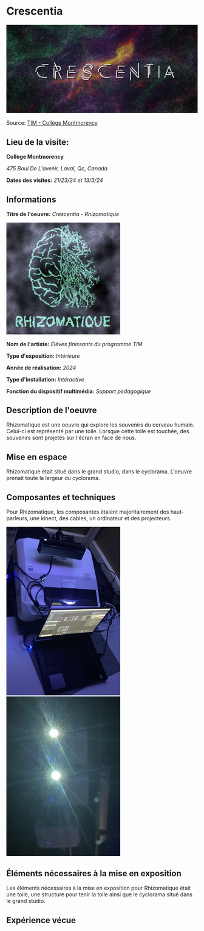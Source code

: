 # Crescentia

<img src="medias/crescentia.PNG" style="width:600px;">

Source: [TIM - Collège Montmorency](https://tim-montmorency.com/2024/)

## Lieu de la visite:  
**Collège Montmorency**

*475 Boul De L'avenir, Laval, Qc, Canada*

**Dates des visites:** *21/23/24 et 13/3/24*

## Informations

**Titre de l'oeuvre:** *Crescentia - Rhizomatique*

<img src="medias/rhizomatique.png" style="width:300px;">

**Nom de l'artiste:** *Élèves finissants du programme TIM*

**Type d'exposition:** *Intérieure*

**Année de réalisation:** *2024*

**Type d'installation:** *Intéractive*

**Fonction du dispositif multimédia:** *Support pédagogique*

## Description de l'oeuvre
Rhizomatique est une oeuvre qui explore les souvenirs du cerveau humain. Celui-ci est représenté par une toile. Lorsque cette toile est touchée, des souvenirs sont projetés sur l'écran en face de nous.

## Mise en espace
Rhizomatique était situé dans le grand studio, dans le cyclorama. L'oeuvre prenait toute la largeur du cyclorama.

## Composantes et techniques
Pour Rhizomatique, les composantes étaient majoritairement des haut-parleurs, une kinect, des cables, un ordinateur et des projecteurs.

<img src="medias/rhizomatique2_composants.png" style="width:300px;">
<img src="medias/rhizomatique2_composants_projecteurs.png" style="width:300px;">

## Éléments nécessaires à la mise en exposition
Les éléments nécessaires à la mise en exposition pour Rhizomatique était une toile, une structure pour tenir la toile ainsi que le cyclorama situé dans le grand studio.

## Expérience vécue
